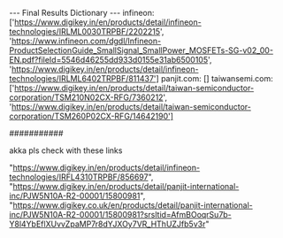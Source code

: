 --- Final Results Dictionary ---
infineon: ['https://www.digikey.in/en/products/detail/infineon-technologies/IRLML0030TRPBF/2202215', 'https://www.infineon.com/dgdl/Infineon-ProductSelectionGuide_SmallSignal_SmallPower_MOSFETs-SG-v02_00-EN.pdf?fileId=5546d46255dd933d0155e31ab6500105', 'https://www.digikey.in/en/products/detail/infineon-technologies/IRLML6402TRPBF/811437']
panjit.com: []
taiwansemi.com: ['https://www.digikey.in/en/products/detail/taiwan-semiconductor-corporation/TSM210N02CX-RFG/7360212', 'https://www.digikey.in/en/products/detail/taiwan-semiconductor-corporation/TSM260P02CX-RFG/14642190']


###########

akka pls check with these links
 
 "https://www.digikey.in/en/products/detail/infineon-technologies/IRFL4310TRPBF/856697",
        "https://www.digikey.in/en/products/detail/panjit-international-inc/PJW5N10A-R2-00001/15800981",
        "https://www.digikey.co.uk/en/products/detail/panjit-international-inc/PJW5N10A-R2-00001/15800981?srsltid=AfmBOoqrSu7b-Y8l4YbEflXUvvZpaMP7r8dYJXOy7VR_HThUZJfb5v3r"
 